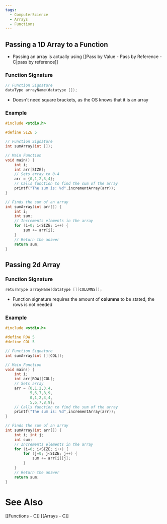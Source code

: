 ```yaml
---
tags:
  - ComputerScience
  - Arrays
  - Functions
---
```


## Passing a 1D Array to a Function
- Passing an array is actually using [[Pass by Value - Pass by Reference - C|pass by reference]]

### Function Signature
```c showlinenumbers
// Function Signature
dataType arrayName(datatype []);
```
- Doesn't need square brackets, as the OS knows that it is an array

### Example
```c showlinenumbers {6,15,19}
#include <stdio.h>

#define SIZE 5

// Function Signature
int sumArray(int []);

// Main Function
void main() {
	int i;
	int arr[SIZE];
	// Sets array to 0-4
	arr = {0,1,2,3,4};
	// Calls function to find the sum of the array
	printf("The sum is: %d",incrementArray(arr));
}

// Finds the sum of an array
int sumArray(int arr[]) {
	int i;
	int sum;
	// Increments elements in the array
	for (i=0; i<SIZE; i++) {
		sum += arr[i];
	}
	// Return the answer
	return sum;
}
```

## Passing 2d Array
### Function Signature
```c showlinenumber
returnType arrayName(dataType [][COLUMNS]);
```
- Function signature requires the amount of **columns** to be stated, the rows is not needed

### Example
```c showlinenumbers {3-4,12,19,23}
#include <stdio.h>

#define ROW 5
#define COL 5

// Function Signature
int sumArray(int [][COL]);

// Main Function
void main() {
	int i;
	int arr[ROW][COL];
	// Sets array
	arr = {0,1,2,3,4,
		   5,6,7,8,9,
		   0,1,2,3,4,
		   5,6,7,8,9};
	// Calls function to find the sum of the array
	printf("The sum is: %d",incrementArray(arr));
}

// Finds the sum of an array
int sumArray(int arr[]) {
	int i; int j;
	int sum;
	// Increments elements in the array
	for (i=0; i<SIZE; i++) {
		for (j=0; j<SIZE; j++) {
			sum += arr[i][j];
		}
	}
	// Return the answer
	return sum;
}
```


# See Also
[[Functions - C]]
[[Arrays - C]]